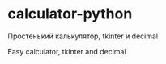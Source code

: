 # calculator-python
Простенький калькулятор, tkinter и decimal

Easy calculator, tkinter and decimal
